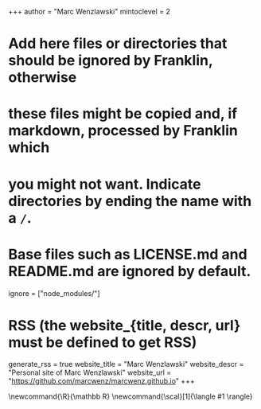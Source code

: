 <!--
Add here global page variables to use throughout your website.
-->

+++
author = "Marc Wenzlawski"
mintoclevel = 2

# Add here files or directories that should be ignored by Franklin, otherwise

# these files might be copied and, if markdown, processed by Franklin which

# you might not want. Indicate directories by ending the name with a `/`.

# Base files such as LICENSE.md and README.md are ignored by default.

ignore = ["node_modules/"]

# RSS (the website\_{title, descr, url} must be defined to get RSS)

generate_rss = true
website_title = "Marc Wenzlawski"
website_descr = "Personal site of Marc Wenzlawski"
website_url = "https://github.com/marcwenz/marcwenz.github.io"
+++

<!--
Add here global latex commands to use throughout your pages.
-->

\newcommand{\R}{\mathbb R}
\newcommand{\scal}[1]{\langle #1 \rangle}
